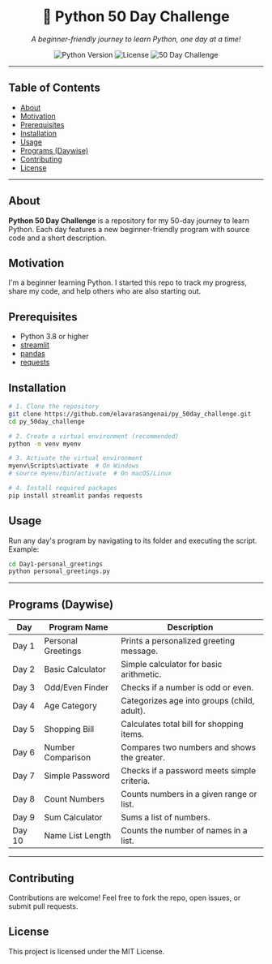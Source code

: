 <div align="center">
  <h1>🐍 Python 50 Day Challenge</h1>
  <p><em>A beginner-friendly journey to learn Python, one day at a time!</em></p>
  <p>
    <img src="https://img.shields.io/badge/Python-3.8%2B-blue.svg" alt="Python Version">
    <img src="https://img.shields.io/badge/License-MIT-green.svg" alt="License">
    <img src="https://img.shields.io/badge/Challenge-50%20Days-orange.svg" alt="50 Day Challenge">
  </p>
</div>

---

## Table of Contents
- [About](#about)
- [Motivation](#motivation)
- [Prerequisites](#prerequisites)
- [Installation](#installation)
- [Usage](#usage)
- [Programs (Daywise)](#programs-daywise)
- [Contributing](#contributing)
- [License](#license)

---

## About
**Python 50 Day Challenge** is a repository for my 50-day journey to learn Python. Each day features a new beginner-friendly program with source code and a short description.

## Motivation
I'm a beginner learning Python. I started this repo to track my progress, share my code, and help others who are also starting out.

## Prerequisites
- Python 3.8 or higher
- [streamlit](https://streamlit.io/)
- [pandas](https://pandas.pydata.org/)
- [requests](https://docs.python-requests.org/)

## Installation
```sh
# 1. Clone the repository
git clone https://github.com/elavarasangenai/py_50day_challenge.git
cd py_50day_challenge

# 2. Create a virtual environment (recommended)
python -m venv myenv

# 3. Activate the virtual environment
myenv\Scripts\activate  # On Windows
# source myenv/bin/activate  # On macOS/Linux

# 4. Install required packages
pip install streamlit pandas requests
```

## Usage
Run any day's program by navigating to its folder and executing the script. Example:
```sh
cd Day1-personal_greetings
python personal_greetings.py
```

---

## Programs (Daywise)
| Day   | Program Name         | Description                                   |
|-------|---------------------|-----------------------------------------------|
| Day 1 | Personal Greetings  | Prints a personalized greeting message.       |
| Day 2 | Basic Calculator    | Simple calculator for basic arithmetic.       |
| Day 3 | Odd/Even Finder     | Checks if a number is odd or even.            |
| Day 4 | Age Category        | Categorizes age into groups (child, adult).   |
| Day 5 | Shopping Bill       | Calculates total bill for shopping items.     |
| Day 6 | Number Comparison   | Compares two numbers and shows the greater.   |
| Day 7 | Simple Password     | Checks if a password meets simple criteria.   |
| Day 8 | Count Numbers       | Counts numbers in a given range or list.      |
| Day 9 | Sum Calculator      | Sums a list of numbers.                       |
| Day 10| Name List Length    | Counts the number of names in a list.         |

<!-- Add more days as you progress! -->

---

## Contributing
Contributions are welcome! Feel free to fork the repo, open issues, or submit pull requests.

## License
This project is licensed under the MIT License.
